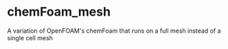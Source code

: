# chemFoam_mesh
A variation of OpenFOAM's chemFoam that runs on a full mesh instead of a single cell mesh
